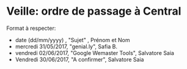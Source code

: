 # Veille: ordre de passage à Central
Format à respecter:   
- date (dd/mm/yyyy)  , "Sujet" ,  Prénom et Nom
- mercredi 31/05/2017, "genial.ly", Safia B.
- vendredi 02/06/2017, "Google Wemaster Tools", Salvatore Saia
- Vendredi 30/06/2017, "A confirmer", Salvatore Saia


